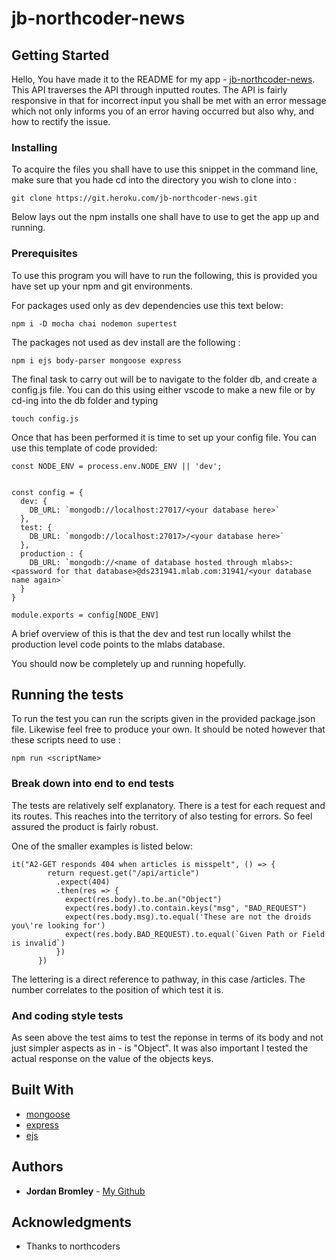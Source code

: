 # jb-northcoder-news

## Getting Started

Hello,
You have made it to the README for my app - [jb-northcoder-news](https://jb-northcoder-news.herokuapp.com/).
This API traverses the API through inputted routes. The API is fairly responsive in that for incorrect input you shall be met with an error message which not only informs you of an error having occurred but also why, and how to rectify the issue.

### Installing

To acquire the files you shall have to use this snippet in the command line, make sure that you hade cd into the directory you wish to clone into :

```
git clone https://git.heroku.com/jb-northcoder-news.git
```

Below lays out the npm installs one shall have to use to get the app up and running.

### Prerequisites

To use this program you will have to run the following, this is provided you have set up your npm and git environments.

For packages used only as dev dependencies use this text below:

```
npm i -D mocha chai nodemon supertest
```

The packages not used as dev install are the following :

```
npm i ejs body-parser mongoose express
```

The final task to carry out will be to navigate to the folder db, and create a config.js file. You can do this using either vscode to make a new file or by cd-ing into the db folder and typing

```
touch config.js
```

Once that has been performed it is time to set up your config file. You can use this template of code provided:

```
const NODE_ENV = process.env.NODE_ENV || 'dev';


const config = {
  dev: {
    DB_URL: `mongodb://localhost:27017/<your database here>`
  },
  test: {
    DB_URL: `mongodb://localhost:27017>/<your database here>`
  },
  production : {
    DB_URL: `mongodb://<name of database hosted through mlabs>:<password for that database>@ds231941.mlab.com:31941/<your database name again>`
  }
}

module.exports = config[NODE_ENV]
```

A brief overview of this is that the dev and test run locally whilst the production level code points to the mlabs database.

You should now be completely up and running hopefully.

## Running the tests

To run the test you can run the scripts given in the provided package.json file.
Likewise feel free to produce your own.
It should be noted however that these scripts need to use :

```
npm run <scriptName>
```

### Break down into end to end tests

The tests are relatively self explanatory.
There is a test for each request and its routes. This reaches into the territory of also testing for errors. So feel assured the product is fairly robust.

One of the smaller examples is listed below:

```
it("A2-GET responds 404 when articles is misspelt", () => {
        return request.get("/api/article")
          .expect(404)
          .then(res => {
            expect(res.body).to.be.an("Object")
            expect(res.body).to.contain.keys("msg", "BAD_REQUEST")
            expect(res.body.msg).to.equal('These are not the droids you\'re looking for')
            expect(res.body.BAD_REQUEST).to.equal(`Given Path or Field is invalid`)
          })
      })
```

The lettering is a direct reference to pathway, in this case /articles. The number correlates to the position of which test it is.

### And coding style tests

As seen above the test aims to test the reponse in terms of its body and not just simpler aspects as in - is "Object".
It was also important I tested the actual response on the value of the objects keys.

## Built With

- [mongoose](http://mongoosejs.com/docs/)
- [express](https://expressjs.com/)
- [ejs](http://www.embeddedjs.com/)

## Authors

- **Jordan Bromley** - [My Github](https://github.com/jbromley94)

## Acknowledgments

- Thanks to northcoders
